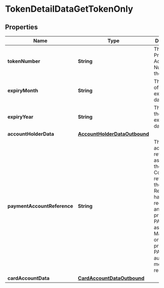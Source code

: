 

# TokenDetailDataGetTokenOnly


## Properties

Name | Type | Description | Notes
------------ | ------------- | ------------- | -------------
**tokenNumber** | **String** | The Token Primary Account Number of the Card.  |  [optional]
**expiryMonth** | **String** | The month of the token expiration date.  |  [optional]
**expiryYear** | **String** | The year of the token expiration date.  |  [optional]
**accountHolderData** | [**AccountHolderDataOutbound**](AccountHolderDataOutbound.md) |  |  [optional]
**paymentAccountReference** | **String** | The unique account reference assigned to the PAN. Conditionally returned if the Token Requestor has opted to receive PAR and providing PAR is assigned by Mastercard or the Issuer provides PAR in the authorization message response.  |  [optional]
**cardAccountData** | [**CardAccountDataOutbound**](CardAccountDataOutbound.md) |  |  [optional]



